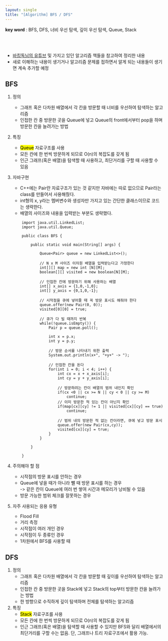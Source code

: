 ```yaml
---
layout: single
title: "[Algorithm] BFS / DFS"
---
```


**key word** : BFS, DFS, 너비 우선 탐색, 깊이 우선 탐색, Queue, Stack

<br><br>

- [바킹독님의 유튜브](https://www.youtube.com/watch?v=ftOmGdm95XI&list=PLtqbFd2VIQv4O6D6l9HcD732hdrnYb6CY&index=10) 및 가지고 있던 알고리즘 책들을 참고하여 정리한 내용
- 새로 이해하는 내용이 생기거나 알고리즘 문제를 접하면서 알게 되는 내용들이 생기면 계속 추가할 예정

## BFS

1. 정의

   - 그래프 혹은 다차원 배열에서 각 칸을 방문할 때 너비를 우선하여 탐색하는 알고리즘
   - 인접한 칸 중 방문한 곳을 Queue에 넣고 Queue의 front에서부터 pop을 하며 방문한 칸을 늘려가는 방법

2. 특징

   - <mark>Queue</mark> 자료구조를 사용
   - 모든 칸에 한 번씩 방문하게 되므로 O(n)의 복잡도를 갖게 됨
   - 인근 그래프(혹은 배열)을 탐색할 때 사용하고, 최단거리를 구할 때 사용할 수 있음

3. 자바구현

   - C++에는 Pair란 자료구조가 있는 것 같지만 자바에는 따로 없으므로 Pair라는 class를 만들어서 사용해줬다.
   - int형의 x, y라는 멤버변수와 생성자만 가지고 있는 간단한 클래스이므로 코드는 생략한다.
   - 배열의 사이즈와 내용을 입력받는 부분도 생략했다.

   ```
       import java.util.LinkedList;
       import java.util.Queue;

       public class BFS {

           public static void main(String[] args) {

               Queue<Pair> queue = new LinkedList<>();

               // N x M 사이즈 이차원 배열을 입력받는다고 가정한다
               int[][] map = new int [N][M];
               boolean[][] visited = new boolean[N][M];

               // 인접한 칸에 방문하기 위해 사용하는 배열
               int[] x_axis = {1,0,-1,0};
               int[] y_axis = {0,1,0,-1};

               // 시작점을 큐에 넣어줄 때 꼭 방문 표시도 해줘야 한다
               queue.offer(new Pair(0, 0));
               visited[0][0] = true;

               // 큐가 다 빌 때까지 반복
               while(!queue.isEmpty()) {
                   Pair p = queue.poll();

                   int x = p.x;
                   int y = p.y;

                   // 방문 순서를 나타내기 위한 출력
                   System.out.println(x+", "+y+" -> ");

                   // 인접한 칸을 돈다
                   for(int i = 0; i < 4; i++) {
                       int cx = x + x_axis[i];
                       int cy = y + y_axis[i];

                       // 방문하려는 칸이 배열의 범위 내인지 확인
                       if(cx <0 || cx >= N || cy < 0 || cy >= M)
                           continue;
                       // 이미 방문한 적 있는 칸이 아닌지 확인
                       if(map[cx][cy] != 1 || visited[cx][cy] == true)
                           continue;

                       // 범위 내의 방문한 적 없는 칸이라면, 큐에 넣고 방문 표시
                       queue.offer(new Pair(cx,cy));
                       visited[cx][cy] = true;
                   }
               }

           }

       }
   ```

4. 주의해야 할 점
   - 시작점의 방문 표시를 안하는 경우
   - Queue에 넣을 때가 아니라 뺄 때 방문 표시를 하는 경우
     <br>
     -> 같은 칸이 Queue에 여러 번 쌓여 시간과 메모리가 낭비될 수 있음
   - 방문 가능한 범위 체크를 잘못하는 경우
5. 자주 사용되는 응용 유형
   - Flood Fill
   - 거리 측정
   - 시작점이 여러 개인 경우
   - 시작점이 두 종류인 경우
   - 1차원에서 BFS를 사용할 때

## DFS

1. 정의
   - 그래프 혹은 다차원 배열에서 각 칸을 방문할 때 깊이를 우선하여 탐색하는 알고리즘
   - 인접한 칸 중 방문한 곳을 Stack에 넣고 Stack의 top부터 방문한 칸을 늘려가는 방법
   - 한 방향으로 수직하게 깊이 탐색하며 전체를 탐색하는 알고리즘
2. 특징
   - <mark>Stack</mark> 자료구조를 사용
   - 모든 칸에 한 번씩 방문하게 되므로 O(n)의 복잡도를 갖게 됨
   - 인근 그래프(혹은 배열)을 탐색할 때 사용할 수 있지만 BFS와 달리 배열에서의 최단거리를 구할 수는 없음. 단, 그래프나 트리 자료구조에서 활용 가능.
